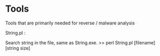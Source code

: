 # Tools   
Tools that are primarily needed for reverse / malware analysis

String.pl :

 Search string in the file, same as String.exe. >> perl String.pl [filename] [string size]
